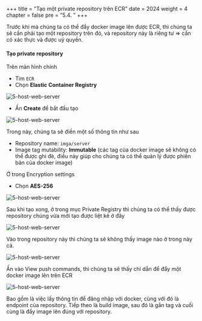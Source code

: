+++
title = "Tạo một private repository trên ECR"
date = 2024
weight = 4
chapter = false
pre = "5.4. "
+++

Trước khi mà chúng ta có thể đẩy docker image lên được ECR, thì chúng ta sẽ cần phải tạo một repository trên đó, và repository này là riêng tư => cần có xác thực và được uỷ quyền.

#### Tạo private repository

Trên màn hình chính

- Tìm `ECR`
- Chọn **Elastic Container Registry**

![5-host-web-server](/images/5-host-web-server/5-4-1-search-ecr.png)

- Ấn **Create** để bắt đầu tạo

![5-host-web-server](/images/5-host-web-server/5-4-2-ecr-page.png)

Trong này, chúng ta sẽ điền một số thông tin như sau

- Repository name: `imga/server`
- Image tag mutability: **Immutable** (các tag của docker image sẽ không có thể được ghi đè, điều này giúp cho chúng ta có thể quản lý được phiên bản của docker image)

Ở trong Encryption settings

- Chọn **AES-256**

![5-host-web-server](/images/5-host-web-server/5-4-3-setup-private-repository.png)

Sau khi tạo xong, ở trong mục Private Registry thì chúng ta có thể thấy được repository chúng vừa mới tạo được liệt kê ở đây

![5-host-web-server](/images/5-host-web-server/5-4-4-check-result.png)

Vào trong repository này thì chúng ta sẽ không thấy image nào ở trong này cả.

![5-host-web-server](/images/5-host-web-server/5-4-5-view-push-commands.png)

Ấn vào View push commands, thì chúng ta sẽ thấy chỉ dẫn để đẩy một docker image lên trên ECR

![5-host-web-server](/images/5-host-web-server/5-4-6-view-push-commands.png)

Bao gồm là việc lấy thông tin để đăng nhập với docker, cùng với đó là endpoint của repository. Tiếp theo là build image, sau đó là gắn tag và cuối cùng là đẩy image lên đúng với repository.
